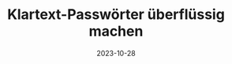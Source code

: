 ---
title: "Klartext-Passwörter überflüssig machen"
date: "2023-10-28"
tags: ["PowerShell", "Sicherheit", "SecretManagement", "Automation"]
summary: "Der Artikel zeigt, wie das PowerShell-Modul SecretManagement Klartext-Passwörter überflüssig macht, indem es eine sichere Verwaltung und Speicherung von Geheimnissen ermöglicht."
showSummary: true
showWordCount: true
externalUrl: https://www.golem.de/news/powershell-secretmanagement-schluss-mit-klartext-2310-178892.html
showAuthor: true
showDate: true
showDateUpdated: true
categories: ['Golem']
---